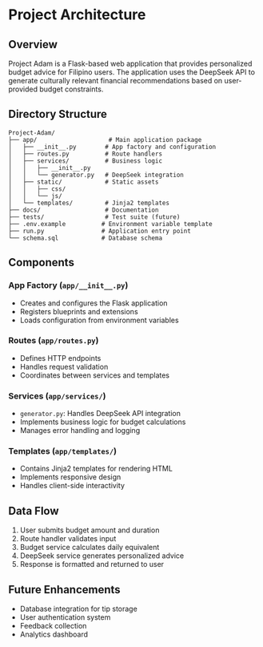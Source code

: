 # Project Architecture

## Overview
Project Adam is a Flask-based web application that provides personalized budget advice for Filipino users. The application uses the DeepSeek API to generate culturally relevant financial recommendations based on user-provided budget constraints.

## Directory Structure
```
Project-Adam/
├── app/                    # Main application package
│   ├── __init__.py        # App factory and configuration
│   ├── routes.py          # Route handlers
│   ├── services/          # Business logic
│   │   ├── __init__.py
│   │   └── generator.py   # DeepSeek integration
│   ├── static/            # Static assets
│   │   ├── css/
│   │   └── js/
│   └── templates/         # Jinja2 templates
├── docs/                  # Documentation
├── tests/                 # Test suite (future)
├── .env.example          # Environment variable template
├── run.py                # Application entry point
└── schema.sql            # Database schema
```

## Components

### App Factory (`app/__init__.py`)
- Creates and configures the Flask application
- Registers blueprints and extensions
- Loads configuration from environment variables

### Routes (`app/routes.py`)
- Defines HTTP endpoints
- Handles request validation
- Coordinates between services and templates

### Services (`app/services/`)
- `generator.py`: Handles DeepSeek API integration
- Implements business logic for budget calculations
- Manages error handling and logging

### Templates (`app/templates/`)
- Contains Jinja2 templates for rendering HTML
- Implements responsive design
- Handles client-side interactivity

## Data Flow
1. User submits budget amount and duration
2. Route handler validates input
3. Budget service calculates daily equivalent
4. DeepSeek service generates personalized advice
5. Response is formatted and returned to user

## Future Enhancements
- Database integration for tip storage
- User authentication system
- Feedback collection
- Analytics dashboard
